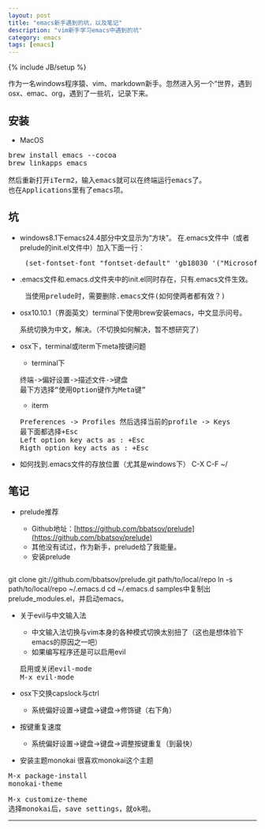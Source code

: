 ```yaml
---
layout: post
title: "emacs新手遇到的坑，以及笔记"
description: "vim新手学习emacs中遇到的坑"
category: emacs
tags: [emacs]
---
```

{% include JB/setup %}

作为一名windows程序猿、vim、markdown新手。忽然进入另一个“世界，遇到osx、emac、org，遇到了一些坑，记录下来。

## 安装
- MacOS
<pre>
brew install emacs --cocoa
brew linkapps emacs

然后重新打开iTerm2，输入emacs就可以在终端运行emacs了。
也在Applications里有了emacs项。
</pre>

## 坑

- windows8.1下emacs24.4部分中文显示为“方块”。
    在.emacs文件中（或者prelude的init.el文件中）加入下面一行：
<pre>
    (set-fontset-font "fontset-default" 'gb18030 '("Microsoft YaHei" . "unicode-bmp"))
</pre>

- .emacs文件和.emacs.d文件夹中的init.el同时存在，只有.emacs文件生效。
<pre>
    当使用prelude时，需要删除.emacs文件(如何使两者都有效？)
</pre>

- osx10.10.1（界面英文）terminal下使用brew安装emacs，中文显示问号。
  <pre>
  系统切换为中文，解决。（不切换如何解决，暂不想研究了）
  </pre>

- osx下，terminal或iterm下meta按键问题

  - terminal下
  <pre>
  终端->偏好设置->描述文件->键盘
  最下方选择“使用Option键作为Meta键”
  </pre>

  - iterm
  <pre>
  Preferences -> Profiles 然后选择当前的profile -> Keys
  最下面都选择+Esc
  Left option key acts as : +Esc
  Rigth option key acts as : +Esc
  </pre>

- 如何找到.emacs文件的存放位置（尤其是windows下）
    C-X C-F ~/

## 笔记

- prelude推荐

  - Github地址：[https://github.com/bbatsov/prelude](https://github.com/bbatsov/prelude)
  - 其他没有试过，作为新手，prelude给了我能量。
  - 安装prelude
  <pre>
git clone git://github.com/bbatsov/prelude.git path/to/local/repo
ln -s path/to/local/repo ~/.emacs.d
cd ~/.emacs.d
  </pre>
samples中复制出prelude_modules.el，并启动emacs。

- 关于evil与中文输入法

  - 中文输入法切换与vim本身的各种模式切换太别扭了（这也是想体验下emacs的原因之一吧）
  - 如果编写程序还是可以启用evil
  <pre>
  启用或关闭evil-mode
  M-x evil-mode
  </pre>

- osx下交换capslock与ctrl

  - 系统偏好设置->键盘->键盘->修饰键（右下角）

- 按键重复速度

  - 系统偏好设置->键盘->键盘->调整按键重复（到最快）

- 安装主题monokai
很喜欢monokai这个主题
<pre>
M-x package-install
monokai-theme

M-x customize-theme
选择monokai后，save settings，就ok啦。
</pre>

---
